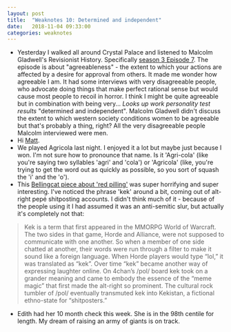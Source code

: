 ```yaml
---
layout: post
title:  "Weaknotes 10: Determined and independent"
date:   2018-11-04 09:33:00
categories: weaknotes
---
```


* Yesterday I walked all around Crystal Palace and listened to Malcolm Gladwell's Revisionist History. Specifically [season 3 Episode 7](http://revisionisthistory.com/episodes/27-malcolm-gladwell-s-12-rules-for-life). The episode is about "agreeableness" - the extent to which your actions are affected by a desire for approval from others. It made me wonder how agreeable I am. It had some interviews with very disagreeable people, who advocate doing things that make perfect rational sense but would cause most people to recoil in horror. I think I might be quite agreeable but in combination with being very... *Looks up work personality test results* "determined and independent". Malcolm Gladwell didn't discuss the extent to which western society conditions women to be agreeable but that's probably a thing, right? All the very disagreeable people Malcolm interviewed were men.
* Hi [Matt](https://blog.153.io/2018/10/22/weeknotes-3/).
* We played Agricola last night. I enjoyed it a lot but maybe just because I won. I'm not sure how to pronounce that name. Is it 'Agri-cola' (like you're saying two syllables 'agri' and 'cola') or 'Agricola' (like, you're trying to get the word out as quickly as possible, so you sort of squash the 'i' and the 'o').
* This [Bellingcat piece about 'red pilling'](https://www.bellingcat.com/news/americas/2018/10/11/memes-infowars-75-fascist-activists-red-pilled/) was super horrifying and super interesting. I've noticed the phrase 'kek' around a bit, coming out of alt-right pepé shitposting accounts. I didn't think much of it - because of the people using it I had assumed it was an anti-semitic slur, but actually it's completely not that:

> Kek is a term that first appeared in the MMORPG World of Warcraft. The two sides in that game, Horde and Alliance, were not supposed to communicate with one another. So when a member of one side chatted at another, their words were run through a filter to make it sound like a foreign language. When Horde players would type “lol,” it was translated as “kek”. Over time “kek” became another way of expressing laughter online. On 4chan’s /pol/ board kek took on a grander meaning and came to embody the essence of the “meme magic” that first made the alt-right so prominent.  The cultural rock tumbler of /pol/ eventually transmuted kek into Kekistan, a fictional ethno-state for “shitposters.”

* Edith had her 10 month check this week. She is in the 98th centile for length. My dream of raising an army of giants is on track.
